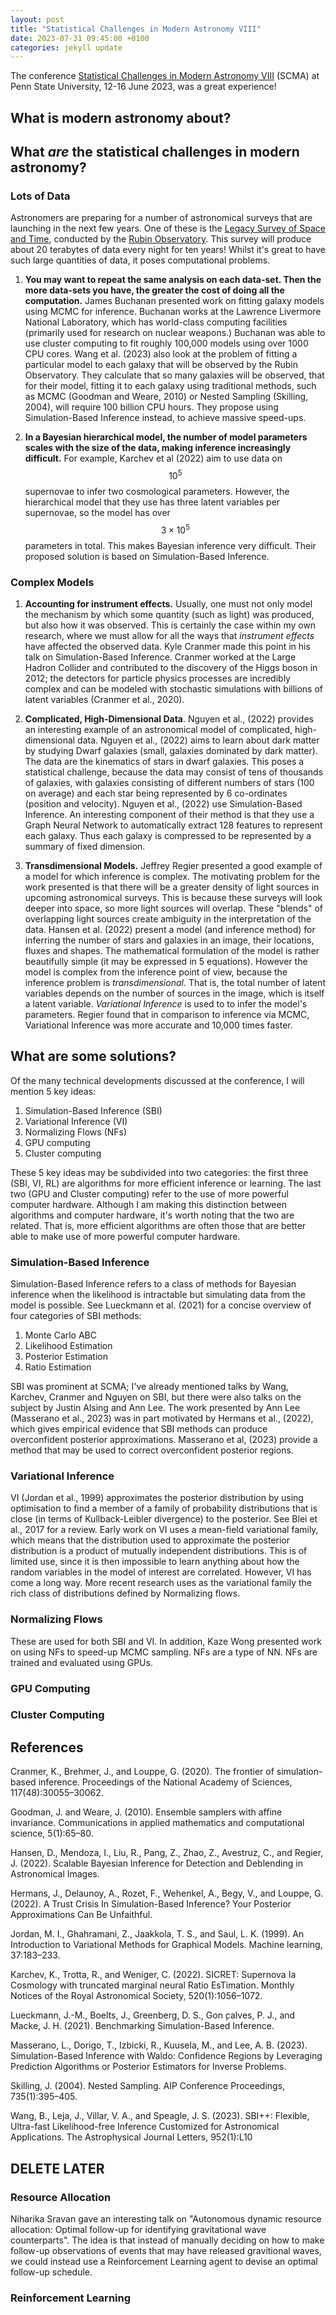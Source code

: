 ```yaml
---
layout: post
title: "Statistical Challenges in Modern Astronomy VIII"
date: 2023-07-31 09:45:00 +0100
categories: jekyll update
---
```

The conference [Statistical Challenges in Modern Astronomy VIII](https://sites.psu.edu/astrostatistics/scma8/) (SCMA) at Penn State University, 12-16 June 2023, was a great experience!

## What is modern astronomy about?

## What *are* the statistical challenges in modern astronomy?

### Lots of Data

Astronomers are preparing for a number of astronomical surveys that are launching in the next few years. One of these is the [Legacy Survey of Space and Time](https://rubinobservatory.org/explore/lsst), conducted by the [Rubin Observatory](https://rubinobservatory.org/about). This survey will produce about 20 terabytes of data every night for ten years! Whilst it's great to have such large quantities of data, it poses computational problems.

1. **You may want to repeat the same analysis on each data-set. Then the more data-sets you have, the greater the cost of doing all the computation.**
James Buchanan presented work on fitting galaxy models using MCMC for inference. Buchanan works at the Lawrence Livermore National Laboratory, which has world-class computing facilities (primarily used for research on nuclear weapons.) Buchanan was able to use cluster computing to fit roughly 100,000 models using over 1000 CPU cores. Wang et al. (2023) also look at the problem of fitting a particular model to each galaxy that will be observed by the Rubin Observatory. They calculate that so many galaxies will be observed, that for their model, fitting it to each galaxy using traditional methods, such as MCMC (Goodman and Weare, 2010) or Nested Sampling (Skilling, 2004), will require 100 billion CPU hours. They propose using Simulation-Based Inference instead, to achieve massive speed-ups. 

1. **In a Bayesian hierarchical model, the number of model parameters scales with the size of the data, making inference increasingly difficult.** For example, Karchev et al (2022) aim to use data on $$10^5$$ supernovae to infer two cosmological parameters. However, the hierarchical model that they use has three latent variables per supernovae, so the model has over $$3 \times 10^5$$ parameters in total. This makes Bayesian inference very difficult. Their proposed solution is based on Simulation-Based Inference.

### Complex Models

1. **Accounting for instrument effects.** Usually, one must not only model the mechanism by which some quantity (such as light) was produced, but also how it was observed. This is certainly the case within my own research, where we must allow for all the ways that *instrument effects* have affected the observed data. Kyle Cranmer made this point in his talk on Simulation-Based Inference. Cranmer worked at the Large Hadron Collider and contributed to the discovery of the Higgs boson in 2012; the detectors for particle physics processes are incredibly complex and can be modeled with stochastic simulations with billions of latent variables (Cranmer et al., 2020).

2. **Complicated, High-Dimensional Data**. Nguyen et al., (2022) provides an interesting example of an astronomical model of complicated, high-dimensional data. Nguyen et al., (2022) aims to learn about dark matter by studying Dwarf galaxies (small, galaxies dominated by dark matter). The data are the kinematics of stars in dwarf galaxies. This poses a statistical challenge, because the data may consist of tens of thousands of galaxies, with galaxies consisting of different numbers of stars (100 on average) and each star being represented by 6 co-ordinates (position and velocity). Nguyen et al., (2022) use Simulation-Based Inference. An interesting component of their method is that they use a Graph Neural Network to automatically extract 128 features to represent each galaxy. Thus each galaxy is compressed to be represented by a summary of fixed dimension.

3. **Transdimensional Models.** Jeffrey Regier presented a good example of a model for which inference is complex. The motivating problem for the work presented is that there will be a greater density of light sources in upcoming astronomical surveys. This is because these surveys will look deeper into space, so more light sources will overlap. These "blends" of overlapping light sources create ambiguity in the interpretation of the data. Hansen et al. (2022) present a model (and inference method) for inferring the number of stars and galaxies in an image, their locations, fluxes and shapes. The mathematical formulation of the model is rather beautifully simple (it may be expressed in 5 equations). However the model is complex from the inference point of view, because the inference problem is *transdimensional*. That is, the total number of latent variables depends on the number of sources in the image, which is itself a latent variable. *Variational Inference* is used to to infer the model's parameters. Regier found that in comparison to inference via MCMC, Variational Inference was more accurate and 10,000 times faster.

## What are some solutions?

Of the many technical developments discussed at the conference, I will mention 5 key ideas:
1. Simulation-Based Inference (SBI)
2. Variational Inference (VI)
3. Normalizing Flows (NFs)
4. GPU computing
5. Cluster computing

These 5 key ideas may be subdivided into two categories: the first three (SBI, VI, RL) are algorithms for more efficient inference or learning. The last two (GPU and Cluster computing) refer to the use of more powerful computer hardware. Although I am making this distinction between algorithms and computer hardware, it's worth noting that the two are related. That is, more efficient algorithms are often those that are better able to make use of more powerful computer hardware.

### Simulation-Based Inference

Simulation-Based Inference refers to a class of methods for Bayesian inference when the likelihood is intractable but simulating data from the model is possible. See Lueckmann et al. (2021) for a concise overview of four categories of SBI methods:
1. Monte Carlo ABC
2. Likelihood Estimation
3. Posterior Estimation
4. Ratio Estimation

SBI was prominent at SCMA; I've already mentioned talks by Wang, Karchev, Cranmer and Nguyen on SBI, but there were also talks on the subject by Justin Alsing and Ann Lee. The work presented by Ann Lee (Masserano et al., 2023) was in part motivated by Hermans et al., (2022), which gives empirical evidence that SBI methods can produce overconfident posterior approximations. Masserano et al, (2023) provide a method that may be used to correct overconfident posterior regions.

### Variational Inference

VI (Jordan et al., 1999) approximates the posterior distribution by using optimisation to find a member of a family of probability distributions that is close (in terms of Kullback-Leibler divergence) to the posterior. See Blei et al., 2017 for a review. Early work on VI uses a mean-field variational family, which means that the distribution used to approximate the posterior distribution is a product of mutually independent distributions. This is of limited use, since it is then impossible to learn anything about how the random variables in the model of interest are correlated. However, VI has come a long way. More recent research uses as the variational family the rich class of distributions defined by Normalizing flows.

### Normalizing Flows

These are used for both SBI and VI. In addition, Kaze Wong presented work on using NFs to speed-up MCMC sampling. NFs are a type of NN. NFs are trained and evaluated using GPUs.

### GPU Computing

### Cluster Computing

## References

Cranmer, K., Brehmer, J., and Louppe, G. (2020). The frontier of simulation-based inference. Proceedings of the National Academy of Sciences, 117(48):30055–30062.

Goodman, J. and Weare, J. (2010). Ensemble samplers with affine invariance. Communications in applied mathematics and computational science, 5(1):65–80.

Hansen, D., Mendoza, I., Liu, R., Pang, Z., Zhao, Z., Avestruz, C., and Regier, J. (2022). Scalable Bayesian Inference for Detection and Deblending in Astronomical Images.

Hermans, J., Delaunoy, A., Rozet, F., Wehenkel, A., Begy, V., and Louppe, G. (2022). A Trust Crisis In Simulation-Based Inference? Your Posterior Approximations Can Be Unfaithful.

Jordan, M. I., Ghahramani, Z., Jaakkola, T. S., and Saul, L. K. (1999). An Introduction to Variational Methods for Graphical Models. Machine learning, 37:183–233.

Karchev, K., Trotta, R., and Weniger, C. (2022). SICRET: Supernova Ia Cosmology with truncated marginal neural Ratio EsTimation. Monthly Notices of the Royal Astronomical Society, 520(1):1056–1072.

Lueckmann, J.-M., Boelts, J., Greenberg, D. S., Gon ̧calves, P. J., and Macke, J. H. (2021). Benchmarking Simulation-Based Inference.

Masserano, L., Dorigo, T., Izbicki, R., Kuusela, M., and Lee, A. B. (2023). Simulation-Based Inference with Waldo: Confidence Regions by Leveraging Prediction Algorithms or Posterior Estimators for Inverse Problems.

Skilling, J. (2004). Nested Sampling. AIP Conference Proceedings, 735(1):395–405.

Wang, B., Leja, J., Villar, V. A., and Speagle, J. S. (2023). SBI++: Flexible, Ultra-fast Likelihood-free Inference Customized for Astronomical Applications. The Astrophysical Journal Letters, 952(1):L10

## DELETE LATER

### Resource Allocation

Niharika Sravan gave an interesting talk on "Autonomous dynamic resource allocation: Optimal follow-up for identifying gravitational wave counterparts". The idea is that instead of manually deciding on how to make follow-up observations of events that may have released gravitional waves, we could instead use a Reinforcement Learning agent to devise an optimal follow-up schedule.

### Reinforcement Learning
